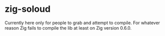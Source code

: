 # zig-soloud

Currently here only for people to grab and attempt to compile. For whatever reason Zig fails to compile the lib at least on Zig version 0.6.0.
